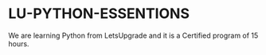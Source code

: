 # LU-PYTHON-ESSENTIONS
We are learning Python from LetsUpgrade and it is a Certified program of 15 hours.
